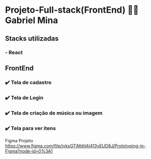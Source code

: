 # Projeto-Full-stack(FrontEnd) :technologist: Gabriel Mina
## Stacks utilizadas
### - React



## FrontEnd

### :heavy_check_mark: Tela de cadastro 
### :heavy_check_mark: Tela de Login
### :heavy_check_mark: Tela de criação de música ou imagem 
### :heavy_check_mark: Tela para ver itens


Figma Projeto 
https://www.figma.com/file/jvksGTjMdtiAl413yEUD8J/Prototyping-in-Figma?node-id=0%3A1
